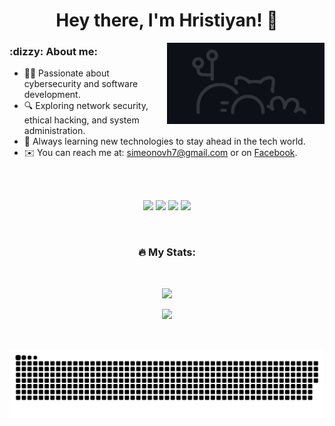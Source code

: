 <h1 align="center">
  Hey there, I'm Hristiyan! 👋
</h1>

<div>
  <img align="right" alt="Coding" width="50%"  
       src="https://github.com/Hristiyan22/Hristiyan22/blob/main/images/gif123.gif">
 </div>
 
<h3> :dizzy: About me:</h3>

- 👨‍💻 Passionate about cybersecurity and software development.
- 🔍 Exploring network security, ethical hacking, and system administration.
- 🎯 Always learning new technologies to stay ahead in the tech world. 
- ✉️ You can reach me at: <a href="mailto:simeonovh7@gmail.com">simeonovh7@gmail.com</a> or on <a href="https://www.facebook.com/hristian.simeonov.58/?locale=bg_BG">Facebook</a>.

<br>
<br>

<p align="center">
  <img src="https://img.shields.io/badge/-PYTHON-3776AB?style=for-the-badge&logo=python&logoColor=white" />
  <img src="https://img.shields.io/badge/-SQL-4479A1?style=for-the-badge&logo=postgresql&logoColor=white" />
  <img src="https://img.shields.io/badge/-LINUX-FCC624?style=for-the-badge&logo=linux&logoColor=black" />
  <img src="https://img.shields.io/badge/-GitHub-181717?style=for-the-badge&logo=github&logoColor=white" />
</p>

<br>

### <p align="center"> 🔥 My Stats: </p>

<br>

<p align="center">
  <img width="48%" src="https://github-readme-streak-stats.herokuapp.com/?user=Hristiyan22&theme=dark" />
</p>

<p align="center">
  <img src="https://github-readme-stats.vercel.app/api/top-langs/?username=Hristiyan22&theme=dark&hide_border=false&include_all_commits=true&count_private=false&layout=compact&v=2" />

</p>

<br>

<p align="center">
  <picture>
    <source media="(prefers-color-scheme: dark)" srcset="https://raw.githubusercontent.com/Hristiyan22/Hristiyan22/output/github-snake-dark.svg" />
    <source media="(prefers-color-scheme: light)" srcset="https://raw.githubusercontent.com/Hristiyan22/Hristiyan22/output/github-snake.svg" />
    <img alt="github-snake" src="https://raw.githubusercontent.com/Hristiyan22/Hristiyan22/output/github-snake.svg" />
  </picture>
</p>
